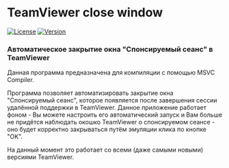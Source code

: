 # TeamViewer close window
[![License](https://img.shields.io/badge/LICENSE-The%20Unlicense-green?style=flat-square&logo=TeamViewer)](/LICENSE)  [![Version](https://img.shields.io/badge/VERSION-RELEASE%20--%201.0-green?style=flat-square)](https://github.com/averov90/TeamViewer_closewindow/releases/tag/1.0)
### Автоматическое закрытие окна "Спонсируемый сеанс" в TeamViewer
Данная программа предназначена для компиляции с помощью MSVC Compiler.

Программа позволяет автоматизировать закрытие окна "Спонсируемый сеанс", которое появляется после завершения сессии удалённой поддержки в TeamViewer. Данное приложение работает фоном - Вы можете настроить его автоматический запуск и Вам больше не придётся наблюдать окошко TeamViewer о спонсируемом сеансе - оно будет корректно закрываться путём эмуляции клика по кнопке "OK". 

На данный момент это работает со всеми (даже самыми новыми) версиями TeamViewer.
